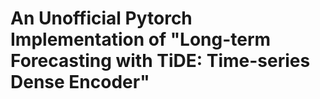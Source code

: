 # An Unofficial Pytorch Implementation of "Long-term Forecasting with TiDE: Time-series Dense Encoder"
